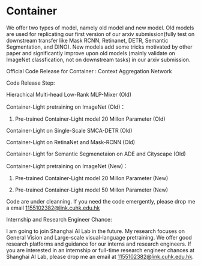 # Container

We offer two types of model, namely old model and new model. Old models are used for replicating our first version of our arxiv submission(fully test on downstream transfer like Mask RCNN, Retinanet, DETR, Semantic Segmentation, and DINO). New models add some tricks motivated by other paper and significantly improve upon old models (mainly validate on ImageNet classfication, not on downstream tasks) in our arxiv submission. 

Official Code Release for Container : Context Aggregation Network

Code Release Step:

Hierachical Multi-head Low-Rank MLP-Mixer (Old)

Container-Light pretraining on ImageNet (Old)：

1. Pre-trained Container-Light model 20 Millon Parameter (Old)


Container-Light on Single-Scale SMCA-DETR (Old)

Container-Light on RetinaNet and Mask-RCNN (Old)

Container-Light for Semantic Segmenetaion on ADE and Cityscape (Old)

Container-Light pretraining on ImageNet (New)：

1. Pre-trained Container-Light model 20 Millon Parameter (New)

2. Pre-trained Container-Light model 50 Millon Parameter (New)


Code are under cleanning. If you need the code emergently, please drop me a email 1155102382@link.cuhk.edu.hk 

Internship and Research Engineer Chance:

I am going to join Shanghai AI Lab in the future. My research focuses on General Vision and Large-scale visual-language pretraining. We offer good research platforms and guidance for our interns and research engineers. If you are interested in an internship or full-time research engineer chances at Shanghai AI Lab, please drop me an email at 1155102382@link.cuhk.edu.hk.
